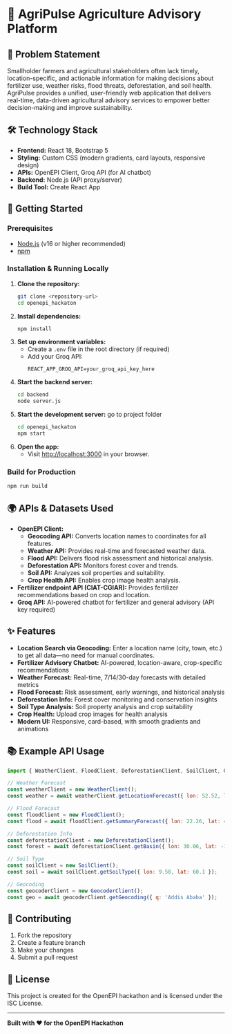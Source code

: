 # 🌱 AgriPulse Agriculture Advisory Platform

## 📝 Problem Statement

Smallholder farmers and agricultural stakeholders often lack timely, location-specific, and actionable information for making decisions about fertilizer use, weather risks, flood threats, deforestation, and soil health. AgriPulse provides a unified, user-friendly web application that delivers real-time, data-driven agricultural advisory services to empower better decision-making and improve sustainability.

## 🛠️ Technology Stack

- **Frontend:** React 18, Bootstrap 5
- **Styling:** Custom CSS (modern gradients, card layouts, responsive design)
- **APIs:** OpenEPI Client, Groq API (for AI chatbot)
- **Backend:** Node.js (API proxy/server)
- **Build Tool:** Create React App

## 🚀 Getting Started

### Prerequisites
- [Node.js](https://nodejs.org/) (v16 or higher recommended)
- [npm](https://www.npmjs.com/)

### Installation & Running Locally

1. **Clone the repository:**
   ```bash
   git clone <repository-url>
   cd openepi_hackaton
   ```
2. **Install dependencies:**
   ```bash
   npm install
   ```
3. **Set up environment variables:**
   - Create a `.env` file in the root directory (if required)
   - Add your Groq API:
     ```env
     REACT_APP_GROQ_API=your_groq_api_key_here
     ```
4. **Start the backend server:**
   ```bash
   cd backend
   node server.js
   ```
5. **Start the development server:**
go to project folder
   ```bash
   cd openepi_hackaton
   npm start
   ```
6. **Open the app:**
   - Visit [http://localhost:3000](http://localhost:3000) in your browser.

### Build for Production
```bash
npm run build
```

## 🌍 APIs & Datasets Used

- **OpenEPI Client:**
  - **Geocoding API:** Converts location names to coordinates for all features.
  - **Weather API:** Provides real-time and forecasted weather data.
  - **Flood API:** Delivers flood risk assessment and historical analysis.
  - **Deforestation API:** Monitors forest cover and trends.
  - **Soil API:** Analyzes soil properties and suitability.
  - **Crop Health API:** Enables crop image health analysis.
- **Fertilizer endpoint API (CIAT-CGIAR):** Provides fertilizer recommendations based on crop and location.
- **Groq API:** AI-powered chatbot for fertilizer and general advisory (API key required)

## ✨ Features

- **Location Search via Geocoding:** Enter a location name (city, town, etc.) to get all data—no need for manual coordinates.
- **Fertilizer Advisory Chatbot:** AI-powered, location-aware, crop-specific recommendations
- **Weather Forecast:** Real-time, 7/14/30-day forecasts with detailed metrics
- **Flood Forecast:** Risk assessment, early warnings, and historical analysis
- **Deforestation Info:** Forest cover monitoring and conservation insights
- **Soil Type Analysis:** Soil property analysis and crop suitability
- **Crop Health:** Upload crop images for health analysis
- **Modern UI:** Responsive, card-based, with smooth gradients and animations

## 📚 Example API Usage

```js
import { WeatherClient, FloodClient, DeforestationClient, SoilClient, GeocoderClient } from 'openepi-client';

// Weather Forecast
const weatherClient = new WeatherClient();
const weather = await weatherClient.getLocationForecast({ lon: 52.52, lat: 13.40 });

// Flood Forecast
const floodClient = new FloodClient();
const flood = await floodClient.getSummaryForecast({ lon: 22.26, lat: 4.88 });

// Deforestation Info
const deforestationClient = new DeforestationClient();
const forest = await deforestationClient.getBasin({ lon: 30.06, lat: -1.94 });

// Soil Type
const soilClient = new SoilClient();
const soil = await soilClient.getSoilType({ lon: 9.58, lat: 60.1 });

// Geocoding
const geocoderClient = new GeocoderClient();
const geo = await geocoderClient.getGeocoding({ q: 'Addis Ababa' });
```

## 🤝 Contributing

1. Fork the repository
2. Create a feature branch
3. Make your changes
4. Submit a pull request

## 📄 License

This project is created for the OpenEPI hackathon and is licensed under the ISC License.

---

**Built with ❤️ for the OpenEPI Hackathon** 